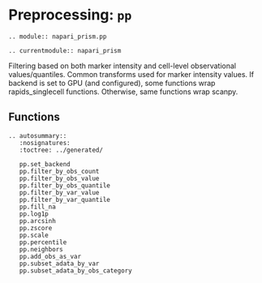 # Preprocessing: `pp`

```{eval-rst}
.. module:: napari_prism.pp
```

```{eval-rst}
.. currentmodule:: napari_prism
```

Filtering based on both marker intensity and cell-level observational values/quantiles. Common transforms used for marker intensity values. If backend is set to GPU (and configured), some functions wrap rapids_singlecell functions. Otherwise, same functions wrap scanpy.

## Functions

```{eval-rst}
.. autosummary::
   :nosignatures:
   :toctree: ../generated/

   pp.set_backend
   pp.filter_by_obs_count
   pp.filter_by_obs_value
   pp.filter_by_obs_quantile
   pp.filter_by_var_value
   pp.filter_by_var_quantile
   pp.fill_na
   pp.log1p
   pp.arcsinh
   pp.zscore
   pp.scale
   pp.percentile
   pp.neighbors
   pp.add_obs_as_var
   pp.subset_adata_by_var
   pp.subset_adata_by_obs_category
```
